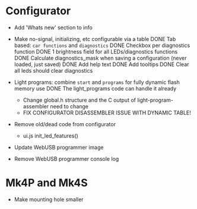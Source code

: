 # Configurator

* Add 'Whats new' section to info

* Make no-signal, initializing, etc configurable via a table
    DONE Tab based: `car functions` and `diagnostics`
    DONE Checkbox per diagnostics function
    DONE 1 brightness field for all LEDs/diagnostics functions
    DONE Calculate diagnostics_mask when saving a configuration (never loaded, just saved)
    DONE Add help text
    DONE Add tooltips
    DONE Clear all leds should clear diagnostics

* Light programs: combine `start` and `programs` for fully dynamic flash memory use
    DONE The light_programs code can handle it already
    - Change global.h structure and the C output of light-program-assembler need to change
    * FIX CONFIGURATOR DISASSEMBLER ISSUE WITH DYNAMIC TABLE!

* Remove old/dead code from configurator
    - ui.js init_led_features()

* Update WebUSB programmer image

- Remove WebUSB programmer console log


# Mk4P and Mk4S

* Make mounting hole smaller
